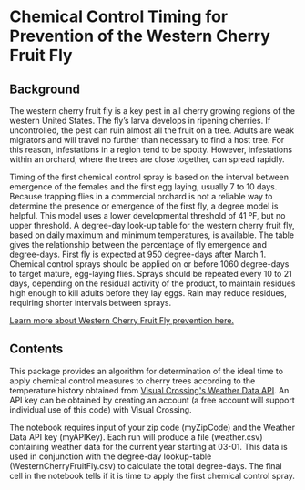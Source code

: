 # Chemical Control Timing for Prevention of the Western Cherry Fruit Fly

## Background

The western cherry fruit fly is a key pest in all cherry growing regions of the western United States. The fly’s larva develops in ripening cherries. If uncontrolled, the pest can ruin almost all the fruit on a tree. Adults are weak migrators and will travel no further than necessary to find a host tree. For this reason, infestations in a region tend to be spotty. However, infestations within an orchard, where the trees are close together, can spread rapidly.

Timing of the first chemical control spray is based on the interval between emergence of the females and the first egg laying, usually 7 to 10 days. Because trapping flies in a commercial orchard is not a reliable way to determine the presence or emergence of the first fly, a degree model is helpful. This model uses a lower developmental threshold of 41 ºF, but no upper threshold. A degree-day look-up table for the western cherry fruit fly, based on daily maximum and minimum temperatures, is available. The table gives the relationship between the percentage of fly emergence and degree-days. First fly is expected at 950 degree-days after March 1. Chemical control sprays should be applied on or before 1060 degree-days to target mature, egg-laying flies. Sprays should be repeated every 10 to 21 days, depending on the residual activity of the product, to maintain residues high enough to kill adults before they lay eggs. Rain may reduce residues, requiring shorter intervals between sprays.

[Learn more about Western Cherry Fruit Fly prevention here.](http://treefruit.wsu.edu/crop-protection/opm/western-cherry-fruit-fly/)

## Contents

This package provides an algorithm for determination of the ideal time to apply chemical control measures to cherry trees according to the temperature history obtained from [Visual Crossing's Weather Data API](https://www.visualcrossing.com/). An API key can be obtained by creating an account (a free account will support individual use of this code) with Visual Crossing. 

The notebook requires input of your zip code (myZipCode) and the Weather Data API key (myAPIKey). Each run will produce a file (weather.csv) containing weather data for the current year starting at 03-01. This data is used in conjunction with the degree-day lookup-table (WesternCherryFruitFly.csv) to calculate the total degree-days. The final cell in the notebook tells if it is time to apply the first chemical control spray.
